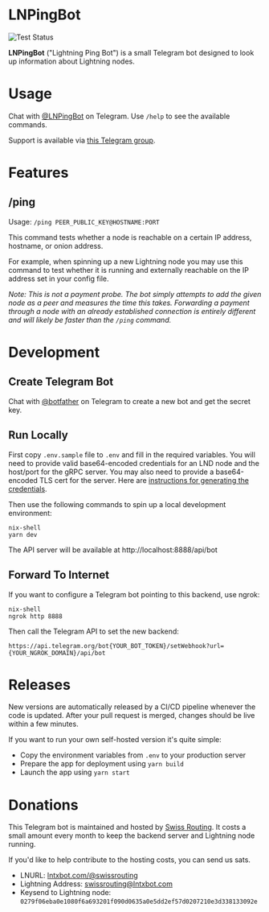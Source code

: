 # LNPingBot

![Test Status](https://github.com/swissrouting/lnpingbot/actions/workflows/ci.yml/badge.svg)

**LNPingBot** ("Lightning Ping Bot") is a small Telegram bot designed to look up information about Lightning nodes.

# Usage

Chat with [@LNPingBot](https://t.me/LNPingBot) on Telegram. Use `/help` to see the available commands.

Support is available via [this Telegram group](https://t.me/LNPingBotSupport).

# Features

## /ping

Usage: `/ping PEER_PUBLIC_KEY@HOSTNAME:PORT`

This command tests whether a node is reachable on a certain IP address, hostname, or onion address.

For example, when spinning up a new Lightning node you may use this command to test whether it is running and externally reachable on the IP address set in your config file.

_Note: This is not a payment probe. The bot simply attempts to add the given node as a peer and measures the time this takes. Forwarding a payment through a node with an already established connection is entirely different and will likely be faster than the `/ping` command._

# Development

## Create Telegram Bot

Chat with [@botfather](https://telegram.me/botfather) on Telegram to create a new bot and get the secret key.

## Run Locally

First copy `.env.sample` file to `.env` and fill in the required variables. You will need to provide valid base64-encoded credentials for an LND node and the host/port for the gRPC server. You may also need to provide a base64-encoded TLS cert for the server. Here are [instructions for generating the credentials](https://github.com/alexbosworth/lightning#lnd-authentication).

Then use the following commands to spin up a local development environment:

    nix-shell
    yarn dev

The API server will be available at http://localhost:8888/api/bot

## Forward To Internet

If you want to configure a Telegram bot pointing to this backend, use ngrok:

    nix-shell
    ngrok http 8888

Then call the Telegram API to set the new backend:

    https://api.telegram.org/bot{YOUR_BOT_TOKEN}/setWebhook?url={YOUR_NGROK_DOMAIN}/api/bot

# Releases

New versions are automatically released by a CI/CD pipeline whenever the code is updated. After your pull request is merged, changes should be live within a few minutes.

If you want to run your own self-hosted version it's quite simple:

- Copy the environment variables from `.env` to your production server
- Prepare the app for deployment using `yarn build`
- Launch the app using `yarn start`

# Donations

This Telegram bot is maintained and hosted by [Swiss Routing](https://github.com/swissrouting). It costs a small amount every month to keep the backend server and Lightning node running.

If you'd like to help contribute to the hosting costs, you can send us sats.

- LNURL: [lntxbot.com/@swissrouting](https://lntxbot.com/@swissrouting)
- Lightning Address:
  swissrouting@lntxbot.com
- Keysend to Lightning node:
  `0279f06eba0e1080f6a693201f090d0635a0e5dd2ef57d0207210e3d338133092e`

